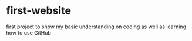 # first-website
first project to show my basic understanding on coding as well as learning how to use GitHub
